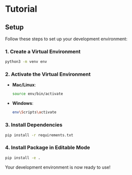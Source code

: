 # Tutorial

## Setup

Follow these steps to set up your development environment:

### 1. Create a Virtual Environment
```bash
python3 -m venv env
```

### 2. Activate the Virtual Environment
- **Mac/Linux**:
  ```bash
  source env/bin/activate
  ```
- **Windows**:
  ```bash
  env\Scripts\activate
  ```

### 3. Install Dependencies
```bash
pip install -r requirements.txt
```

### 4. Install Package in Editable Mode
```bash
pip install -e .
```

Your development environment is now ready to use!

